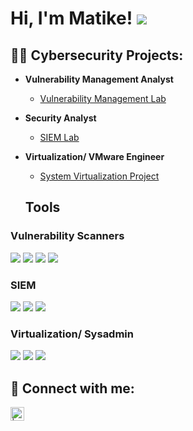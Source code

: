 <h1>Hi, I'm Matike!
<a href="https://linkedin.com/in/matike-beseke-maya-2199a725b"><img src="https://img.shields.io/badge/-LinkedIn-0072b1?&style=for-the-badge&logo=linkedin&logoColor=white" /></a>


<h2>👨‍💻 Cybersecurity Projects:</h2>

- <b>Vulnerability Management Analyst</b>
  - [Vulnerability Management Lab](https://github.com/Matike-Beseke/Vulnerability-Management-Lab)
- <b>Security Analyst</b>
  - [SIEM Lab](https://github.com/Matike-Beseke/SIEM-Lab/blob/main/README.md) 
- <b>Virtualization/ VMware Engineer</b>
  - [System Virtualization Project](https://github.com/Matike-Beseke/System-Virtualization-Project/blob/main/README.md)
 
  ## Tools

### Vulnerability Scanners
<div>
    <img src="https://img.shields.io/badge/-Tenable-2B9AE2?style=for-the-badge&logo=Tenable&logoColor=white" />
    <img src="https://img.shields.io/badge/-Qualys-2B9AE2?style=for-the-badge&logo=Qualys&logoColor=white" />
    <img src="https://img.shields.io/badge/-Rapid7-00B4F5?style=for-the-badge&logo=Rapid7&logoColor=white" />
    <img src="https://img.shields.io/badge/-Kali_Linux-557C94?style=for-the-badge&logo=KaliLinux&logoColor=white" />
  </div>

### SIEM
<div>
    <img src="https://img.shields.io/badge/-Microsoft_Sentinel-0078D4?&style=for-the-badge&logo=Microsoft&logoColor=white" />
    <img src="https://img.shields.io/badge/-Splunk-000000?&style=for-the-badge&logo=Splunk&logoColor=white" />
    <img src="https://img.shields.io/badge/-Elastic-005571?&style=for-the-badge&logo=Elastic&logoColor=white" />
</div>

### Virtualization/ Sysadmin
<div>
    <img src="https://img.shields.io/badge/-VMware-607078?style=for-the-badge&logo=VMware&logoColor=white" />
    <img src="https://img.shields.io/badge/-Hyper--V-0078D4?style=for-the-badge&logo=Hyper-V&logoColor=white" />
    <img src="https://img.shields.io/badge/-VirtualBox-183A61?style=for-the-badge&logo=VirtualBox&logoColor=white" />



</div>
<h2> 🤳 Connect with me:</h2>


[<img align="left" alt=" | LinkedIn" width="22px" src="https://cdn.jsdelivr.net/npm/simple-icons@v3/icons/linkedin.svg" />][linkedin]



[linkedin]: https://linkedin.com/in/matike-beseke-maya-2199a725b

<!--
**joshmadakor1/joshmadakor1** is a ✨ _special_ ✨ repository because its `README.md` (this file) appears on your GitHub profile.

Here are some ideas to get you started:

- 🔭 I’m currently working on ...
- 🌱 I’m currently learning ...
- 👯 I’m looking to collaborate on ...
- 🤔 I’m looking for help with ...
- 💬 Ask me about ...
- 📫 How to reach me: ...
- 😄 Pronouns: ...
- ⚡ Fun fact: ...
-->
